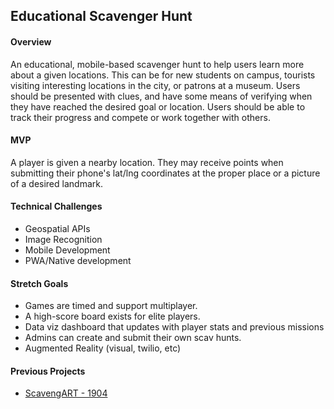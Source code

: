 ## Educational Scavenger Hunt

#### Overview
An educational, mobile-based scavenger hunt to help users learn more about a given locations. This can be for new students on campus, tourists visiting interesting locations in the city, or patrons at a museum. Users should be presented with clues, and have some means of verifying when they have reached the desired goal or location. Users should be able to track their progress and compete or work together with others. 


#### MVP
A player is given a nearby location. They may receive points when submitting their phone's lat/lng coordinates at the proper place or a picture of a desired landmark. 


#### Technical Challenges
- Geospatial APIs
- Image Recognition
- Mobile Development
- PWA/Native development

#### Stretch Goals
- Games are timed and support multiplayer. 
- A high-score board exists for elite players.
- Data viz dashboard that updates with player stats and previous missions
- Admins can create and submit their own scav hunts.
- Augmented Reality (visual, twilio, etc)


#### Previous Projects

* [ScavengART - 1904](https://www.youtube.com/watch?v=c7Y94yohNec&amp;index=6&amp;t=0s)